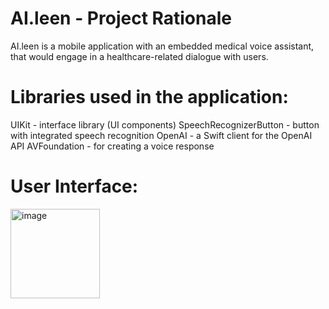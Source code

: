 # AI.leen - Project Rationale
AI.leen is a mobile application with an embedded medical voice assistant,
that would engage in a healthcare-related dialogue with users.
# Libraries used in the application:
UIKit - interface library (UI components)
SpeechRecognizerButton - button with integrated speech recognition
OpenAI - a Swift client for the OpenAI API
AVFoundation - for creating a voice response
# User Interface:
<img width="143" alt="image" src="https://github.com/ZeinMukhanov/aileen/assets/96255821/2793eebb-d824-447c-b8aa-449f6f77552e">
